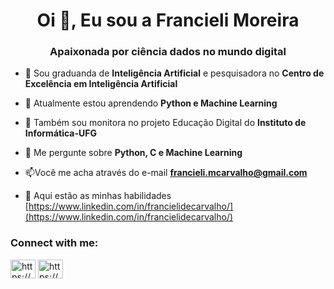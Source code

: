 <h1 align="center">Oi 👋, Eu sou a Francieli Moreira</h1>
<h3 align="center">Apaixonada por ciência dados no mundo digital</h3>

- 🔭 Sou graduanda de **Inteligência Artificial** e pesquisadora no **Centro de Excelência em Inteligência Artificial**

- 🌱 Atualmente estou aprendendo **Python e Machine Learning**

- 👯 Também sou monitora no projeto Educação Digital do **Instituto de Informática-UFG**

- 💬 Me pergunte sobre **Python, C e Machine Learning**

- 📫Você me acha através do e-mail **francieli.mcarvalho@gmail.com**

- 📄 Aqui estão as minhas habilidades  [https://www.linkedin.com/in/francielidecarvalho/](https://www.linkedin.com/in/francielidecarvalho/)


<h3 align="left">Connect with me:</h3>
<p align="left">
<a href="https://www.linkedin.com/in/francielidecarvalho/" target="blank"><img align="center" src="https://raw.githubusercontent.com/rahuldkjain/github-profile-readme-generator/master/src/images/icons/Social/linked-in-alt.svg" alt="https://www.linkedin.com/in/francielidecarvalho/" height="30" width="40" /></a>
<a href="https://www.instagram.com/francielimoreira_/" target="blank"><img align="center" src="https://raw.githubusercontent.com/rahuldkjain/github-profile-readme-generator/master/src/images/icons/Social/instagram.svg" alt="https://www.instagram.com/francielimoreira_/" height="30" width="40" /></a>

